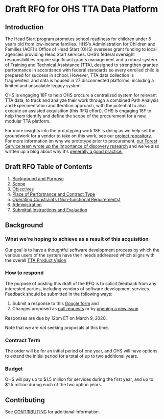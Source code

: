 # Draft RFQ for OHS TTA Data Platform

## Introduction

The Head Start program promotes school readiness for children under 5 years old from low-income families. HHS's Administration for Children and Families (ACF)’s Office of Head Start (OHS) oversees grant funding to local agencies providing Head Start services. OHS’s federal oversight responsibilities require significant grants management and a robust system of Training and Technical Assistance (TTA), designed to strengthen grantee performance in accordance with federal standards so every enrolled child is prepared for success in school. However, TTA data collection is fragmented, and data is housed in 27 disconnected platforms, including a limited and unscalable legacy system.

OHS is engaging 18F to help OHS procure a centralized system for relevant TTA data, to track and analyze their work through a combined Path Analysis and Experimentation and Iteration approach, with the potential to also execute an assisted acquisition (this RFQ effort). OHS is engaging 18F to help them identify and define the scope of the procurement for a new, modular TTA platform.

For more insights into the prototyping work 18F is doing as we help set the groundwork for a vendor to take on this work, see our [project repository](https://github.com/18F/Head-Start-TTA). For more information on why we prototype prior to procurement, [our Forest Service team wrote up the importance of discovery research](https://18f.gsa.gov/2017/06/22/why-discovery-research-matters-for-modular-procurement/) and we've also written up a blog about why it's [generally a good practice.](https://18f.gsa.gov/2018/01/30/getting-prepared-to-prototype/)

## Draft RFQ Table of Contents

1. [Background and Purpose](Draft_Request_for_Quotes.md#10-background-and-purpose)
2. [Scope](Draft_Request_for_Quotes.md#20-scope)
3. [Objectives](Draft_Request_for_Quotes.md#30-objectives)
4. [Place of Performance and Contract Type](Draft_Request_for_Quotes.md#40-contract-place-of-performance-and-contract-type)
5. [Operating Constraints (Non-functional Requirements)](Draft_Request_for_Quotes.md#50-operating-constraints-non-functional-requirements)
6. [Administration](Draft_Request_for_Quotes.md#60-administration)
7. [Submittal Instructions and Evaluation](Draft_Request_for_Quotes.md#70-submittal-instructions-and-evaluation)

## Background

### What we're hoping to achieve as a result of this acquisition

Our goal is to have a thoughtful software development process by which the various users of the system have their needs addressed which aligns with the overall [TTA Product Vision](https://github.com/18F/Head_Start_Draft_RFQ/blob/master/Draft_Request_for_Quotes.md#21product-vision). 

### How to respond

The purpose of posting this draft of the RFQ is to solicit feedback from any interested parties, including vendors of software development services. Feedback should be submitted in the following ways:
  1. Submit a response to this [Google form](ttps://forms.gle/k5cLj3hAgTaGuTPQ8) and 
  2. Changes proposed as [pull requests](https://github.com/18F/Head_Start_Draft_RFQ/pulls) or by [opening a new issue](https://github.com/18F/Head_Start_Draft_RFQ/issues). 

Responses are due by 12pm ET on March 9, 2020.

Note that we are *not* seeking proposals at this time.

### Contract Term

The order will be for an initial period of one year, and OHS will have options to extend the initial period for a total of up to two additional years.

### Budget

OHS will pay up to $1.5 million for services during the first year, and up to $1.5 million during each of the two option years.

## Contributing

See [CONTRIBUTING](CONTRIBUTING.md) for additional information.
